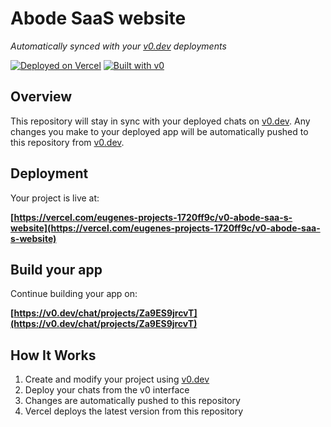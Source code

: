 # Abode SaaS website

*Automatically synced with your [v0.dev](https://v0.dev) deployments*

[![Deployed on Vercel](https://img.shields.io/badge/Deployed%20on-Vercel-black?style=for-the-badge&logo=vercel)](https://vercel.com/eugenes-projects-1720ff9c/v0-abode-saa-s-website)
[![Built with v0](https://img.shields.io/badge/Built%20with-v0.dev-black?style=for-the-badge)](https://v0.dev/chat/projects/Za9ES9jrcvT)

## Overview

This repository will stay in sync with your deployed chats on [v0.dev](https://v0.dev).
Any changes you make to your deployed app will be automatically pushed to this repository from [v0.dev](https://v0.dev).

## Deployment

Your project is live at:

**[https://vercel.com/eugenes-projects-1720ff9c/v0-abode-saa-s-website](https://vercel.com/eugenes-projects-1720ff9c/v0-abode-saa-s-website)**

## Build your app

Continue building your app on:

**[https://v0.dev/chat/projects/Za9ES9jrcvT](https://v0.dev/chat/projects/Za9ES9jrcvT)**

## How It Works

1. Create and modify your project using [v0.dev](https://v0.dev)
2. Deploy your chats from the v0 interface
3. Changes are automatically pushed to this repository
4. Vercel deploys the latest version from this repository

